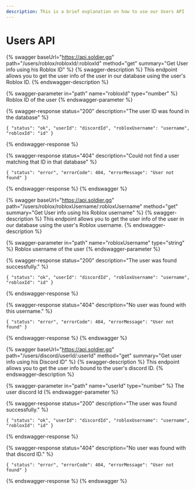```yaml
---
description: This is a brief explanation on how to use our Users API
---
```


# Users API

{% swagger baseUrl="https://api.soldier.gq" path="/users/roblox/robloxId/:robloxId" method="get" summary="Get User info using his Roblox ID" %}
{% swagger-description %}
This endpoint allows you to get the user info of the user in our database using the user's Roblox ID.
{% endswagger-description %}

{% swagger-parameter in="path" name="robloxId" type="number" %}
Roblox ID of the user
{% endswagger-parameter %}

{% swagger-response status="200" description="The user ID was found in the database" %}
```
{ "status": "ok", "userId": "discordId", "robloxUsername": "username", "robloxId": "id" }
```
{% endswagger-response %}

{% swagger-response status="404" description="Could not find a user matching that ID in that database" %}
```
{ "status": "error", "errorCode": 404, "errorMessage": "User not found" }
```
{% endswagger-response %}
{% endswagger %}

{% swagger baseUrl="https://api.soldier.gq" path="/users/roblox/robloxUsername/:robloxUsername" method="get" summary="Get User info using his Roblox username" %}
{% swagger-description %}
This endpoint allows you to get the user info of the user in our database using the user's Roblox username.
{% endswagger-description %}

{% swagger-parameter in="path" name="robloxUsername" type="string" %}
Roblox username of the user
{% endswagger-parameter %}

{% swagger-response status="200" description="The user was found successfully." %}
```
{ "status": "ok", "userId": "discordId", "robloxUsername": "username", "robloxId": "id" }
```
{% endswagger-response %}

{% swagger-response status="404" description="No user was found with this username." %}
```
{ "status": "error", "errorCode": 404, "errorMessage": "User not found" }
```
{% endswagger-response %}
{% endswagger %}

{% swagger baseUrl="https://api.soldier.gq" path="/users/discord/userId/:userId" method="get" summary="Get user info using his Discord ID" %}
{% swagger-description %}
This endpoint allows you to get the user info bound to the user's discord ID.
{% endswagger-description %}

{% swagger-parameter in="path" name="userId" type="number" %}
The user discord Id
{% endswagger-parameter %}

{% swagger-response status="200" description="The user was found successfully." %}
```
{ "status": "ok", "userId": "discordId", "robloxUsername": "username", "robloxId": "id" }
```
{% endswagger-response %}

{% swagger-response status="404" description="No user was found with that discord ID." %}
```
{ "status": "error", "errorCode": 404, "errorMessage": "User not found" }
```
{% endswagger-response %}
{% endswagger %}
